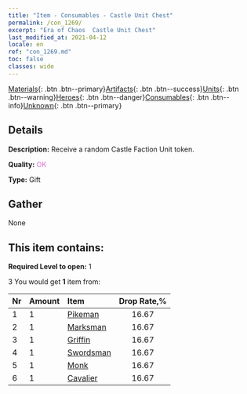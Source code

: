 ```yaml
---
title: "Item - Consumables - Castle Unit Chest"
permalink: /con_1269/
excerpt: "Era of Chaos  Castle Unit Chest"
last_modified_at: 2021-04-12
locale: en
ref: "con_1269.md"
toc: false
classes: wide
---
```

 [Materials](/Items/){: .btn .btn--primary}[Artifacts](/Items/Artifacts/){: .btn .btn--success}[Units](/Items/Units/){: .btn .btn--warning}[Heroes](/Items/Heroes/){: .btn .btn--danger}[Consumables](/Items/Consumables/){: .btn .btn--info}[Unknown](/Items/Unknown/){: .btn .btn--primary}

## Details
 **Description:** Receive a random Castle Faction Unit token.

 **Quality:** <span style="color: #DA70D6">OK</span>

 **Type:** Gift

## Gather

  None

## This item contains:

 **Required Level to open:** 1

 3 You would get **1** item  from:

  | Nr | Amount |     Item    | Drop Rate,% |
  |:---|:-------|:------------|:---------:|
  | 1 | 1 | [Pikeman](/Items/unt_190/) | 16.67 | 
  | 2 | 1 | [Marksman](/Items/unt_191/) | 16.67 | 
  | 3 | 1 | [Griffin](/Items/unt_192/) | 16.67 | 
  | 4 | 1 | [Swordsman](/Items/unt_193/) | 16.67 | 
  | 5 | 1 | [Monk](/Items/unt_194/) | 16.67 | 
  | 6 | 1 | [Cavalier ](/Items/unt_195/) | 16.67 | 
